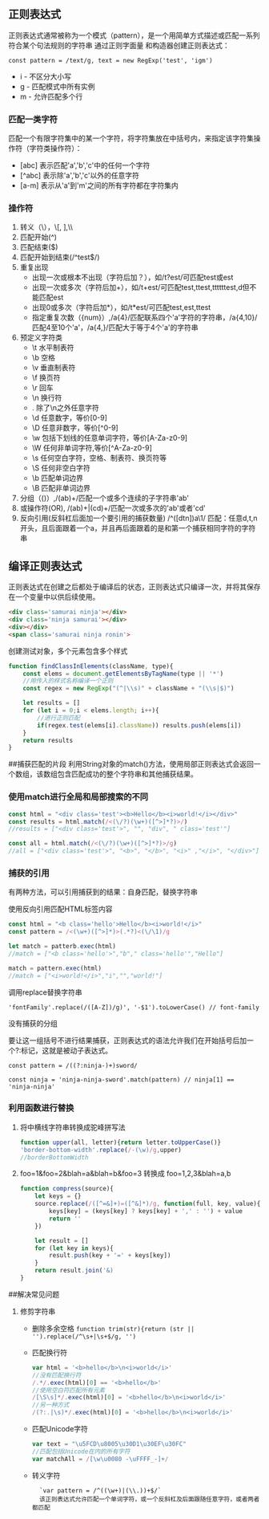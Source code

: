 ## 正则表达式
正则表达式通常被称为一个模式（pattern），是一个用简单方式描述或匹配一系列符合某个句法规则的字符串
通过正则字面量 和构造器创建正则表达式： 

`const pattern = /text/g, text = new RegExp('test', 'igm')`

* i - 不区分大小写
* g - 匹配模式中所有实例
* m - 允许匹配多个行

###  匹配一类字符
匹配一个有限字符集中的某一个字符，将字符集放在中括号内，来指定该字符集操作符（字符类操作符）：
* [abc] 表示匹配'a','b','c'中的任何一个字符
* [^abc] 表示除'a','b','c'以外的任意字符
* [a-m] 表示从'a'到'm'之间的所有字符都在字符集内
### 操作符
1. 转义（\），\\[, \],\\\
2. 匹配开始(^)
3. 匹配结束($)
4. 匹配开始到结束(/^test$/)
5. 重复出现
    * 出现一次或根本不出现（字符后加？），如/t?est/可匹配test或est
    * 出现一次或多次（字符后加+），如/t+est/可匹配test,ttest,ttttttest,d但不能匹配est
    * 出现0或多次（字符后加*），如/t*est/可匹配test,est,ttest
    * 指定重复次数（{num}）,/a{4}/匹配联系四个'a'字符的字符串，/a{4,10}/匹配4至10个'a'，/a{4,}/匹配大于等于4个'a'的字符串
6. 预定义字符类
    * \t 水平制表符
    * \b 空格
    * \v 垂直制表符
    * \f 换页符
    * \r 回车
    * \n 换行符
    * . 除了\n之外任意字符
    * \d 任意数字，等价[0-9]
    * \D 任意非数字，等价[^0-9]
    * \w 包括下划线的任意单词字符，等价[A-Za-z0-9]
    * \W 任何非单词字符,等价[^A-Za-z0-9]
    * \s 任何空白字符，空格、制表符、换页符等
    * \S 任何非空白字符
    * \b 匹配单词边界
    * \B 匹配非单词边界
7. 分组（()）,/(ab)+/匹配一个或多个连续的子字符串'ab'
8. 或操作符(OR), /(ab)+|(cd)+/匹配一次或多次的'ab'或者'cd'
9. 反向引用(反斜杠后面加一个要引用的捕获数量)
    /^([dtn])a\1/ 匹配：任意d,t,n开头，且后面跟着一个a，并且再后面跟着的是和第一个捕获相同字符的字符串

## 编译正则表达式
正则表达式在创建之后都处于编译后的状态，正则表达式只编译一次，并将其保存在一个变量中以供后续使用。
```html
<div class='samurai ninja'></div>
<div class='ninja samurai'></div>
<div></div>
<span class='samurai ninja ronin'>
```
创建测试对象，多个元素包含多个样式
```javascript
function findClassInElements(className, type){
    const elems = document.getElementsByTagName(type || '*')
    //用传入的样式名称编译一个正则
    const regex = new RegExp("(^|\\s)" + className + "(\\s|$)")

    let results = []
    for (let i = 0;i < elems.length; i++){
        //进行正则匹配
        if(regex.test(elems[i].className)) results.push(elems[i])
    }
    return results
}
```

##捕获匹配的片段
利用String对象的match()方法，使用局部正则表达式会返回一个数组，该数组包含匹配成功的整个字符串和其他捕获结果。

### 使用match进行全局和局部搜索的不同
```javascript
const html = "<div class='test'><b>Hello</b><i>world!</i></div>"
const results = html.match(/<(\/?)(\w+)([^>]*?)>/)
//results = ["<div class='test'>", "", "div", " class='test'"]

const all = html.match(/<(\/?)(\w+)([^>]*?)>/g)
//all = ["<div class='test'>", "<b>", "</b>", "<i>" ,"</i>", "</div>"]
```
### 捕获的引用
有两种方法，可以引用捕获到的结果：自身匹配，替换字符串

使用反向引用匹配HTML标签内容
```javascript
const html = "<b class='hello'>Hello</b><i>world!</i>"
const pattern = /<(\w+)([^>]*)>(.*?)<(\/\1)/g

let match = patterb.exec(html)
//match = ["<b class='hello'>","b"," class='hello'","Hello"]

match = pattern.exec(html)
//match = ["<i>world!</i>","i","","world!"]
```

调用replace替换字符串

`'fontFamily'.replace(/([A-Z])/g)', '-$1').toLowerCase() // font-family`

没有捕获的分组

要让这一组括号不进行结果捕获，正则表达式的语法允许我们在开始括号后加一个?:标记，这就是被动子表达式。

`const pattern = /((?:ninja-)+)sword/`

`const ninja = 'ninja-ninja-sword'.match(pattern) // ninja[1] == 'ninja-ninja'`

### 利用函数进行替换

1. 将中横线字符串转换成驼峰拼写法

    ```javascript
    function upper(all, letter){return letter.toUpperCase()}
    'border-bottom-width'.replace(/-(\w)/g,upper)
    //borderBottomWidth
    ```
2. foo=1&foo=2&blah=a&blah=b&foo=3 转换成 foo=1,2,3&blah=a,b
    ```javascript
    function compress(source){
        let keys = {}
        source.replace(/([^=&]+)=([^&]*)/g, function(full, key, value){
            keys[key] = (keys[key] ? keys[key] + ',' : '') + value
            return ''
        })

        let result = []
        for (let key in keys){
            result.push(key + '=' + keys[key])
        }
        return result.join('&)
    }
    ```

##解决常见问题

1. 修剪字符串
    * 删除多余空格
        `function trim(str){return (str || '').replace(/^\s+|\s+$/g, '')`
    * 匹配换行符
        ```javascript
        var html = '<b>hello</b>\n<i>world</i>'
        //没有匹配换行符
        /.*/.exec(html)[0] == '<b>hello</b>'
        //使用空白符匹配所有元素
        /[\S\s]*/.exec(html)[0] = '<b>hello</b>\n<i>world</i>'
        //另一种方式
        /(?:.|\s)*/.exec(html)[0] = '<b>hello</b>\n<i>world</i>'
    * 匹配Unicode字符
        ```javascript
        var text = "\u5FCD\u8005\u30D1\u30EF\u30FC"
        //匹配包括Unicode在内的所有字符
        var matchAll = /[\w\u0080 -\uFFFF_-]+/
        ```
    * 转义字符

            `var pattern = /^((\w+)|(\\.))+$/` 
            该正则表达式允许匹配一个单词字符，或一个反斜杠及后面跟随任意字符，或者两者都匹配